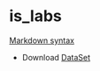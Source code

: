 # is_labs
[Markdown syntax](https://gist.github.com/Jekins/2bf2d0638163f1294637)

- Download [DataSet](https://www.kaggle.com/datasets/heptapod/titanic)
